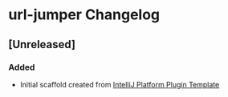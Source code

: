 <!-- Keep a Changelog guide -> https://keepachangelog.com -->

# url-jumper Changelog

## [Unreleased]
### Added
- Initial scaffold created from [IntelliJ Platform Plugin Template](https://github.com/JetBrains/intellij-platform-plugin-template)
